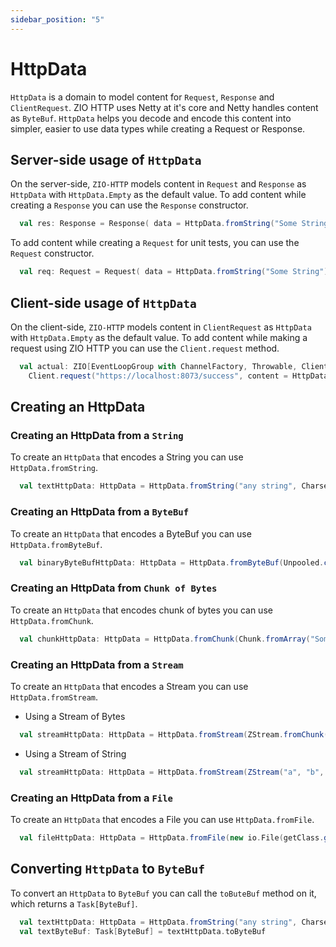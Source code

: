 ```yaml
---
sidebar_position: "5"
---
```

# HttpData
`HttpData` is a domain to model content for `Request`, `Response` and `ClientRequest`. ZIO HTTP uses Netty at it's core and Netty handles content as `ByteBuf`. `HttpData` helps you decode and encode this content into simpler, easier to use data types while creating a Request or Response.
## Server-side usage of `HttpData`
On the server-side, `ZIO-HTTP` models content in `Request` and `Response` as `HttpData` with `HttpData.Empty` as the default value.
To add content while creating a `Response` you can use the `Response` constructor.
```scala
  val res: Response = Response( data = HttpData.fromString("Some String"))
```
To add content while creating a `Request` for unit tests, you can use the `Request` constructor.
```scala
  val req: Request = Request( data = HttpData.fromString("Some String"))
```
## Client-side usage of `HttpData`
On the client-side, `ZIO-HTTP` models content in `ClientRequest` as `HttpData` with `HttpData.Empty` as the default value.
To add content while making a request using ZIO HTTP you can use the `Client.request` method.
```scala
  val actual: ZIO[EventLoopGroup with ChannelFactory, Throwable, Client.ClientResponse] = 
    Client.request("https://localhost:8073/success", content = HttpData.fromString("Some string"))
```

## Creating an HttpData
### Creating an HttpData from a `String`
To create an `HttpData` that encodes a String you can use `HttpData.fromString`.
```scala
  val textHttpData: HttpData = HttpData.fromString("any string", CharsetUtil.UTF_8)
```
### Creating an HttpData from a `ByteBuf`
To create an `HttpData` that encodes a ByteBuf you can use `HttpData.fromByteBuf`.
```scala
  val binaryByteBufHttpData: HttpData = HttpData.fromByteBuf(Unpooled.copiedBuffer("Some string", CharsetUtil.UTF_8))
```
### Creating an HttpData from `Chunk of Bytes`
To create an `HttpData` that encodes chunk of bytes you can use `HttpData.fromChunk`.
```scala
  val chunkHttpData: HttpData = HttpData.fromChunk(Chunk.fromArray("Some Sting".getBytes(CharsetUtil.UTF_8)))
```
### Creating an HttpData from a `Stream`
To create an `HttpData` that encodes a Stream you can use `HttpData.fromStream`.
- Using a Stream of Bytes
```scala
  val streamHttpData: HttpData = HttpData.fromStream(ZStream.fromChunk(Chunk.fromArray("Some String".getBytes(HTTP_CHARSET))))
```
- Using a Stream of String
```scala
  val streamHttpData: HttpData = HttpData.fromStream(ZStream("a", "b", "c"), CharsetUtil.UTF_8)
```
### Creating an HttpData from a `File`
To create an `HttpData` that encodes a File you can use `HttpData.fromFile`.
```scala
  val fileHttpData: HttpData = HttpData.fromFile(new io.File(getClass.getResource("/fileName.txt").getPath))
```
## Converting `HttpData` to `ByteBuf`
To convert an `HttpData` to `ByteBuf`  you can call the `toButeBuf` method on it, which returns a `Task[ByteBuf]`.
```scala
  val textHttpData: HttpData = HttpData.fromString("any string", CharsetUtil.UTF_8)
  val textByteBuf: Task[ByteBuf] = textHttpData.toByteBuf
```
